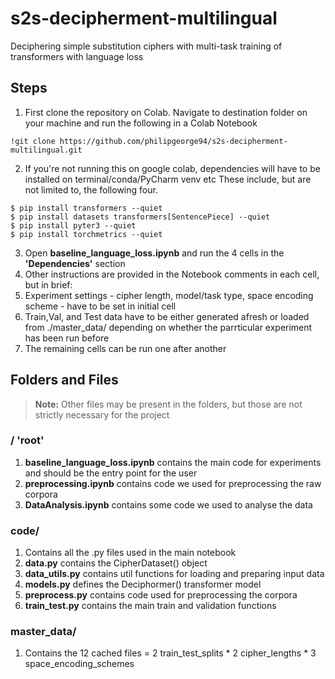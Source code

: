 # s2s-decipherment-multilingual
Deciphering simple substitution ciphers with multi-task training of transformers with language loss

## Steps
1. First clone the repository on Colab. Navigate to destination folder on your machine and run the following in a Colab Notebook

```
!git clone https://github.com/philipgeorge94/s2s-decipherment-multilingual.git
```

2. If you're not running this on google colab, dependencies will have to be installed on terminal/conda/PyCharm venv etc
These include, but are not limited to, the following four.
```
$ pip install transformers --quiet
$ pip install datasets transformers[SentencePiece] --quiet
$ pip install pyter3 --quiet
$ pip install torchmetrics --quiet
```

3. Open **baseline_language_loss.ipynb** and run the 4 cells in the **'Dependencies'** section
4. Other instructions are provided in the Notebook comments in each cell, but in brief:
5. Experiment settings - cipher length, model/task type, space encoding scheme - have to be set in initial cell
6. Train,Val, and Test data have to be either generated afresh or loaded from ./master_data/ depending on whether the parrticular experiment has been run before
7. The remaining cells can be run one after another

## Folders and Files
> **Note:** Other files may be present in the folders, but those are not strictly necessary for the project
### / 'root'
1. **baseline_language_loss.ipynb** contains the main code for experiments and should be the entry point for the user
2. **preprocessing.ipynb** contains code we used for preprocessing the raw corpora
3. **DataAnalysis.ipynb** contains some code we used to analyse the data

### code/ 
1. Contains all the .py files used in the main notebook
2. **data.py** contains the CipherDataset() object
3. **data_utils.py** contains util functions for loading and preparing input data
4. **models.py** defines the Deciphormer() transformer model
5. **preprocess.py** contains code used for preprocessing the corpora
6. **train_test.py** contains the main train and validation functions

### master_data/
1. Contains the 12 cached files = 2 train_test_splits * 2 cipher_lengths * 3 space_encoding_schemes
